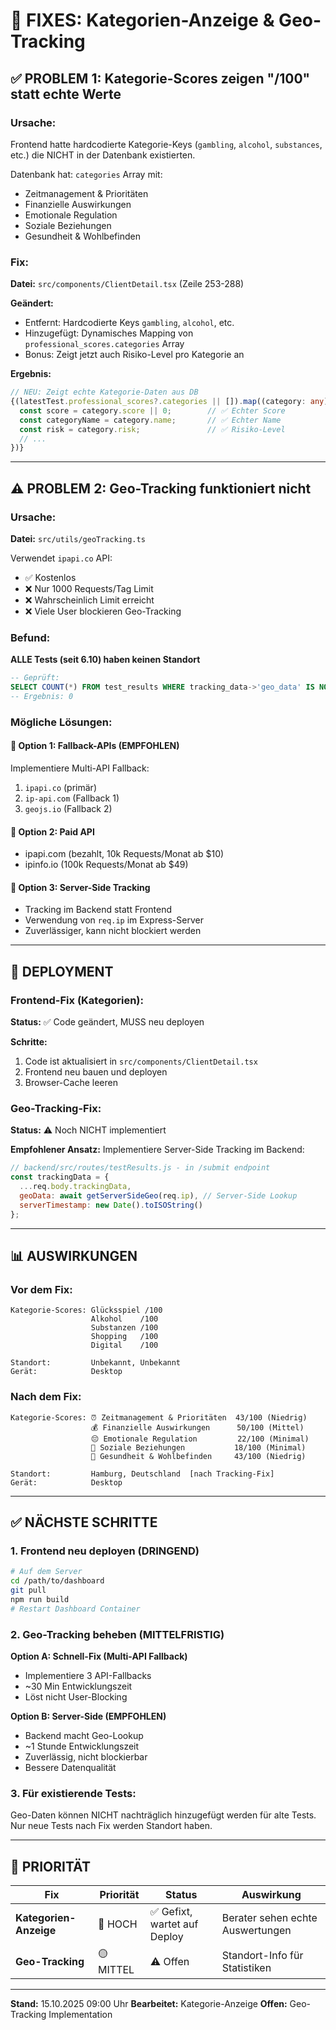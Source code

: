 # 🔧 FIXES: Kategorien-Anzeige & Geo-Tracking

## ✅ PROBLEM 1: Kategorie-Scores zeigen "/100" statt echte Werte

### Ursache:
Frontend hatte hardcodierte Kategorie-Keys (`gambling`, `alcohol`, `substances`, etc.) die NICHT in der Datenbank existierten.

Datenbank hat: `categories` Array mit:
- Zeitmanagement & Prioritäten
- Finanzielle Auswirkungen
- Emotionale Regulation
- Soziale Beziehungen
- Gesundheit & Wohlbefinden

### Fix:
**Datei:** `src/components/ClientDetail.tsx` (Zeile 253-288)

**Geändert:**
- Entfernt: Hardcodierte Keys `gambling`, `alcohol`, etc.
- Hinzugefügt: Dynamisches Mapping von `professional_scores.categories` Array
- Bonus: Zeigt jetzt auch Risiko-Level pro Kategorie an

**Ergebnis:**
```typescript
// NEU: Zeigt echte Kategorie-Daten aus DB
{(latestTest.professional_scores?.categories || []).map((category: any) => {
  const score = category.score || 0;        // ✅ Echter Score
  const categoryName = category.name;       // ✅ Echter Name
  const risk = category.risk;               // ✅ Risiko-Level
  // ...
})}
```

---

## ⚠️ PROBLEM 2: Geo-Tracking funktioniert nicht

### Ursache:
**Datei:** `src/utils/geoTracking.ts`

Verwendet `ipapi.co` API:
- ✅ Kostenlos
- ❌ Nur 1000 Requests/Tag Limit
- ❌ Wahrscheinlich Limit erreicht
- ❌ Viele User blockieren Geo-Tracking

### Befund:
**ALLE Tests (seit 6.10) haben keinen Standort**

```sql
-- Geprüft:
SELECT COUNT(*) FROM test_results WHERE tracking_data->'geo_data' IS NOT NULL;
-- Ergebnis: 0
```

### Mögliche Lösungen:

#### 🔧 Option 1: Fallback-APIs (EMPFOHLEN)
Implementiere Multi-API Fallback:
1. `ipapi.co` (primär)
2. `ip-api.com` (Fallback 1)
3. `geojs.io` (Fallback 2)

#### 🔧 Option 2: Paid API
- ipapi.com (bezahlt, 10k Requests/Monat ab $10)
- ipinfo.io (100k Requests/Monat ab $49)

#### 🔧 Option 3: Server-Side Tracking
- Tracking im Backend statt Frontend
- Verwendung von `req.ip` im Express-Server
- Zuverlässiger, kann nicht blockiert werden

---

## 🚀 DEPLOYMENT

### Frontend-Fix (Kategorien):
**Status:** ✅ Code geändert, MUSS neu deployen

**Schritte:**
1. Code ist aktualisiert in `src/components/ClientDetail.tsx`
2. Frontend neu bauen und deployen
3. Browser-Cache leeren

### Geo-Tracking-Fix:
**Status:** ⚠️ Noch NICHT implementiert

**Empfohlener Ansatz:**
Implementiere Server-Side Tracking im Backend:

```javascript
// backend/src/routes/testResults.js - in /submit endpoint
const trackingData = {
  ...req.body.trackingData,
  geoData: await getServerSideGeo(req.ip), // Server-Side Lookup
  serverTimestamp: new Date().toISOString()
};
```

---

## 📊 AUSWIRKUNGEN

### Vor dem Fix:
```
Kategorie-Scores: Glücksspiel /100
                  Alkohol    /100
                  Substanzen /100
                  Shopping   /100
                  Digital    /100
                  
Standort:         Unbekannt, Unbekannt
Gerät:            Desktop
```

### Nach dem Fix:
```
Kategorie-Scores: ⏰ Zeitmanagement & Prioritäten  43/100 (Niedrig)
                  💰 Finanzielle Auswirkungen      50/100 (Mittel)
                  😔 Emotionale Regulation         22/100 (Minimal)
                  👥 Soziale Beziehungen           18/100 (Minimal)
                  🏥 Gesundheit & Wohlbefinden     43/100 (Niedrig)
                  
Standort:         Hamburg, Deutschland  [nach Tracking-Fix]
Gerät:            Desktop
```

---

## ✅ NÄCHSTE SCHRITTE

### 1. Frontend neu deployen (DRINGEND)
```bash
# Auf dem Server
cd /path/to/dashboard
git pull
npm run build
# Restart Dashboard Container
```

### 2. Geo-Tracking beheben (MITTELFRISTIG)
**Option A: Schnell-Fix (Multi-API Fallback)**
- Implementiere 3 API-Fallbacks
- ~30 Min Entwicklungszeit
- Löst nicht User-Blocking

**Option B: Server-Side (EMPFOHLEN)**
- Backend macht Geo-Lookup
- ~1 Stunde Entwicklungszeit
- Zuverlässig, nicht blockierbar
- Bessere Datenqualität

### 3. Für existierende Tests:
Geo-Daten können NICHT nachträglich hinzugefügt werden für alte Tests.
Nur neue Tests nach Fix werden Standort haben.

---

## 🎯 PRIORITÄT

| Fix | Priorität | Status | Auswirkung |
|-----|-----------|--------|------------|
| **Kategorien-Anzeige** | 🔴 HOCH | ✅ Gefixt, wartet auf Deploy | Berater sehen echte Auswertungen |
| **Geo-Tracking** | 🟡 MITTEL | ⚠️ Offen | Standort-Info für Statistiken |

---

**Stand:** 15.10.2025 09:00 Uhr
**Bearbeitet:** Kategorie-Anzeige
**Offen:** Geo-Tracking Implementation

